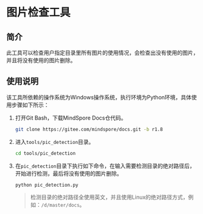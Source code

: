 # 图片检查工具

## 简介

此工具可以检查用户指定目录里所有图片的使用情况，会检查出没有使用的图片，并且将没有使用的图片删除。

## 使用说明

该工具所依赖的操作系统为Windows操作系统，执行环境为Python环境，具体使用步骤如下所示：

1. 打开Git Bash，下载MindSpore Docs仓代码。

   ```bash
   git clone https://gitee.com/mindspore/docs.git -b r1.8
   ```

2. 进入`tools/pic_detection`目录。

   ```bash
   cd tools/pic_detection
   ```

3. 在`pic_detection`目录下执行如下命令，在输入需要检测目录的绝对路径后，开始进行检测，最后将没有使用的图片删除。

   ```bash
   python pic_detection.py
   ```

   > 检测目录的绝对路径全使用英文，并且使用Linux的绝对路径方式，例如：`/d/master/docs`。
